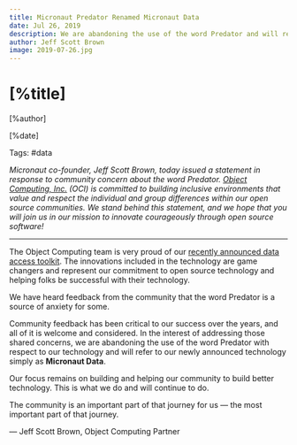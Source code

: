 ```yaml
---
title: Micronaut Predator Renamed Micronaut Data
date: Jul 26, 2019  
description: We are abandoning the use of the word Predator and will refer to our newly announced technology as Micronaut Data.
author: Jeff Scott Brown
image: 2019-07-26.jpg
---
```


# [%title]

[%author]

[%date] 

Tags: #data

*Micronaut co-founder, Jeff Scott Brown, today issued a statement in response to community concern about the word Predator. [Object Computing, Inc.](https://objectcomputing.com/) (OCI) is committed to building inclusive environments that value and respect the individual and group differences within our open source communities. We stand behind this statement, and we hope that you will join us in our mission to innovate courageously through open source software!*

* * *

The Object Computing team is very proud of our [recently announced data access toolkit](/blog/2019-07-18-unleashing-predator-precomputed-data-repositories.html). The innovations included in the technology are game changers and represent our commitment to open source technology and helping folks be successful with their technology.

We have heard feedback from the community that the word Predator is a source of anxiety for some.

Community feedback has been critical to our success over the years, and all of it is welcome and considered. In the interest of addressing those shared concerns, we are abandoning the use of the word Predator with respect to our technology and will refer to our newly announced technology simply as **Micronaut Data**.

Our focus remains on building and helping our community to build better technology. This is what we do and will continue to do.

The community is an important part of that journey for us — the most important part of that journey.

— Jeff Scott Brown, Object Computing Partner
